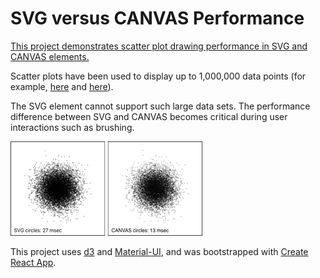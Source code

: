 # SVG versus CANVAS Performance

[This project demonstrates scatter plot drawing performance in SVG and CANVAS elements.](https://hemanrobinson.github.io/svg-canvas/)

Scatter plots have been used to display up to 1,000,000 data points (for example, [here](https://www.highcharts.com/demo/android/scatter-boost) and [here](https://blog.scottlogic.com/2020/05/01/rendering-one-million-points-with-d3.html)).  

The SVG element cannot support such large data sets.  The performance difference between SVG and CANVAS becomes critical during user interactions such as brushing.

[![SVG versus CANVAS](src/svg-canvas-performance.png "SVG versus CANVAS Performance")](https://hemanrobinson.github.io/svg-canvas/)

This project uses [d3](https://github.com/d3/d3) and [Material-UI](https://github.com/mui-org/material-ui), and was bootstrapped with [Create React App](https://github.com/facebook/create-react-app).
